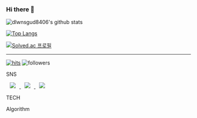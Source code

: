 ### Hi there 👋

![dlwnsgud8406's github stats](https://github-readme-stats.vercel.app/api?username=dlwnsgud8406&show_icons=true&theme=radical) 

[![Top Langs](https://github-readme-stats.vercel.app/api/top-langs/?username=dlwnsgud8406&layout=compact&theme=dracula)](https://github.com/dlwnsgud8406)


[![Solved.ac
프로필](http://mazassumnida.wtf/api/v2/generate_badge?boj=leejoonh8406)](https://solved.ac/leejoonh8406)


<hr>

[![hits](https://hits.seeyoufarm.com/api/count/incr/badge.svg?url=https%3A%2F%2Fgithub.com%2Fohbyul&count_bg=%237A7A7A&title_bg=%23FFADCC&icon=reverbnation.svg&icon_color=%23FF0000&title=hits&edge_flat=false)](https://hits.seeyoufarm.com)
![followers](https://img.shields.io/github/followers/ohbyul?style=social)


SNS

<a href="https://baseballgrammer.tistory.com/">
    <img 
        src="http://img.shields.io/badge/-Tech%20Blog-655ced?style=flat&logo=github&link=https://baseballgrammer.tistory.com/"
        style="height : auto; margin-left : 10px; margin-right : 10px;"/>
</a> <a href="https://instagram.com/jhdaimma">
    <img 
        src="http://img.shields.io/badge/-Instagram-black?style=flat&logo=Instagram&link=https://instagram.com/jhdaimma/"
        style="height : auto; margin-left : 10px; margin-right : 10px;"/>
</a> <a href="mailto:dlwnsgud8406@gmail.com">
    <img 
        src="https://img.shields.io/badge/Gmail-d14836?style=flat-square&logo=Gmail&logoColor=white&link=mailto:dlwnsgud8406@gmail.com"
        style="height : auto; margin-left : 10px; margin-right : 10px;"/>
</a>


TECH

Algorithm



<!--
**dlwnsgud8406/dlwnsgud8406** is a ✨ _special_ ✨ repository because its `README.md` (this file) appears on your GitHub profile.

Here are some ideas to get you started:

- 🔭 I’m currently working on ...
- 🌱 I’m currently learning ...
- 👯 I’m looking to collaborate on ...
- 🤔 I’m looking for help with ...
- 💬 Ask me about ...
- 📫 How to reach me: ...
- 😄 Pronouns: ...
- ⚡ Fun fact: ...
-->
